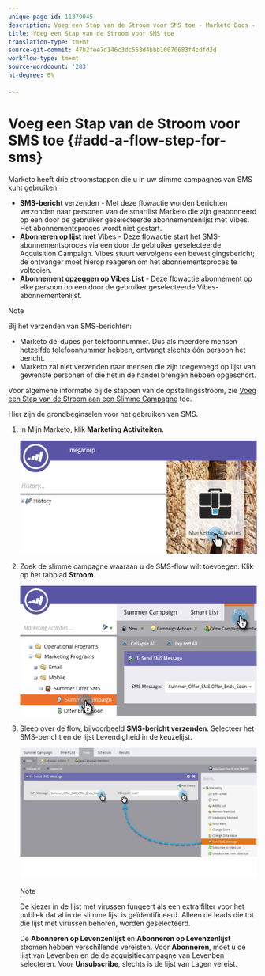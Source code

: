 ```yaml
---
unique-page-id: 11379045
description: Voeg een Stap van de Stroom voor SMS toe - Marketo Docs - de Documentatie van het Product
title: Voeg een Stap van de Stroom voor SMS toe
translation-type: tm+mt
source-git-commit: 47b2fee7d146c3dc558d4bbb10070683f4cdfd3d
workflow-type: tm+mt
source-wordcount: '283'
ht-degree: 0%

---
```



# Voeg een Stap van de Stroom voor SMS toe {#add-a-flow-step-for-sms}

Marketo heeft drie stroomstappen die u in uw slimme campagnes van SMS kunt gebruiken:

* **SMS-bericht**  verzenden - Met deze flowactie worden berichten verzonden naar personen van de smartlist Marketo die zijn geabonneerd op een door de gebruiker geselecteerde abonnementenlijst met Vibes. Het abonnementsproces wordt niet gestart.
* **Abonneren op lijst met**  Vibes - Deze flowactie start het SMS-abonnementsproces via een door de gebruiker geselecteerde Acquisition Campaign. Vibes stuurt vervolgens een bevestigingsbericht; de ontvanger moet hierop reageren om het abonnementsproces te voltooien.
* **Abonnement opzeggen op Vibes List**  - Deze flowactie abonnement op elke persoon op een door de gebruiker geselecteerde Vibes-abonnementenlijst.

>[!NOTE]
>
>Bij het verzenden van SMS-berichten:
>
>* Marketo de-dupes per telefoonnummer. Dus als meerdere mensen hetzelfde telefoonnummer hebben, ontvangt slechts één persoon het bericht.
>* Marketo zal niet verzenden naar mensen die zijn toegevoegd op lijst van gewenste personen of die het in de handel brengen hebben opgeschort.

>



Voor algemene informatie bij de stappen van de opstellingsstroom, zie [Voeg een Stap van de Stroom aan een Slimme Campagne](../../../product-docs/core-marketo-concepts/smart-campaigns/flow-actions/add-a-flow-step-to-a-smart-campaign.md) toe.

Hier zijn de grondbeginselen voor het gebruiken van SMS.

1. In Mijn Marketo, klik **Marketing Activiteiten**.

   ![](assets/image2016-7-28-11-3a41-3a17.png)

1. Zoek de slimme campagne waaraan u de SMS-flow wilt toevoegen. Klik op het tabblad **Stroom**.

   ![](assets/image2016-7-28-11-3a43-3a41.png)

1. Sleep over de flow, bijvoorbeeld **SMS-bericht verzenden**. Selecteer het SMS-bericht en de lijst Levendigheid in de keuzelijst.

   ![](assets/send-sms-message-hands.jpg)

   >[!NOTE]
   >
   >De kiezer in de lijst met virussen fungeert als een extra filter voor het publiek dat al in de slimme lijst is geïdentificeerd. Alleen de leads die tot die lijst met virussen behoren, worden geselecteerd.
   >
   >
   >De **Abonneren op Levenzenlijst** en **Abonneren op Levenzenlijst** stromen hebben verschillende vereisten. Voor **Abonneren**, moet u de lijst van Levenben en de de acquisitiecampagne van Levenben selecteren. Voor **Unsubscribe**, slechts is de lijst van Lagen vereist.

